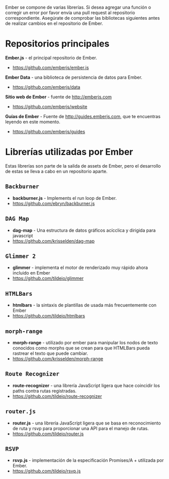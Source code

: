 Ember se compone de varias librerías. Si desea agregar una función o corregir un error por favor envía una pull request al repositorio correspondiente. Asegúrate de comprobar las bibliotecas siguientes antes de realizar cambios en el repositorio de Ember.

# Repositorios principales

**Ember.js** - el principal repositorio de Ember.

* <https://github.com/emberjs/ember.js>

**Ember Data** - una biblioteca de persistencia de datos para Ember.

* <https://github.com/emberjs/data>

**Sitio web de Ember** - fuente de <http://emberjs.com>

* <https://github.com/emberjs/website>

**Guías de Ember** - Fuente de <http://guides.emberjs.com>, que te encuentras leyendo en este momento.

* <https://github.com/emberjs/guides>

# Librerías utilizadas por Ember

Estas librerías son parte de la salida de assets de Ember, pero el desarrollo de estas se lleva a cabo en un repositorio aparte.

## `Backburner`

* **backburner.js** - Implements el run loop de Ember.
* <https://github.com/ebryn/backburner.js>

## `DAG Map`

* **dag-map** - Una estructura de datos gráficos acícclica y dirigida para javascript
* <https://github.com/krisselden/dag-map>

## `Glimmer 2`

* **glimmer** - implementa el motor de renderizado muy rápido ahora incluido en Ember
* <https://github.com/tildeio/glimmer>

## `HTMLBars`

* **htmlbars** - la sintaxis de plantillas de usada más frecuentemente con Ember
* <https://github.com/tildeio/htmlbars>

## `morph-range`

* **morph-range** - utilizado por ember para manipular los nodos de texto conocidos como morphs que se crean para que HTMLBars pueda rastrear el texto que puede cambiar.
* <https://github.com/krisselden/morph-range>

## `Route Recognizer`

* **route-recognizer** - una librería JavaScript ligera que hace coincidir los paths contra rutas registradas.
* <https://github.com/tildeio/route-recognizer>

## `router.js`

* **router.js** - una librería JavaScript ligera que se basa en reconocimiento de ruta y rsvp para proporcionar una API para el manejo de rutas.
* <https://github.com/tildeio/router.js>

## `RSVP`

* **rsvp.js** - implementación de la especificación Promises/A + utilizada por Ember.
* <https://github.com/tildeio/rsvp.js>